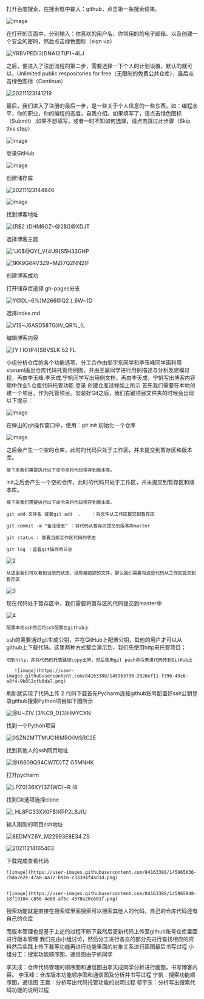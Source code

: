 打开百度搜索，在搜索框中输入：github，点击第一条搜索结果。

![image](https://user-images.githubusercontent.com/84163388/142978167-4d0c9280-a555-4c64-864e-e1fd8951bd49.png)


在打开的页面中，分别输入：你喜欢的用户名、你常用的的电子邮箱、以及创建一个安全的密码，然后点击绿色图标（sign up）

![YRBVPEDI3)DNA12T(P1~4LJ](https://user-images.githubusercontent.com/84163388/142978228-93475ea7-7a0a-40cf-bcdd-0c2f4e795fc4.png)

之后，便进入了注册流程的第二步，需要选择一下个人的计划设置，默认的就可以，Unlimited public respositories for free（无限制的免费公共仓库），最后点击绿色图标（Continue）

![20211123141219](https://user-images.githubusercontent.com/84163388/142978353-c7b076a2-163e-42dc-8915-9c3aabf97b43.png)

最后，我们进入了注册的最后一步，是一些关于个人信息的一些东西，如：编程水平，你的职业，你的编程的态度，自我介绍。如果填写了，请点击绿色图标（Submit）,如果不想填写，或者一时不知如何选择，请点击跳过此步骤（Skip this step）

![image](https://user-images.githubusercontent.com/84163388/142978442-abfb5086-d577-444f-a235-405686b54847.png)

登录GitHub

![image](https://user-images.githubusercontent.com/84163388/142979428-e3973313-5e0a-44c2-9b05-81efe63e0712.png)

创建储存库

![20211123144846](https://user-images.githubusercontent.com/84163388/142981472-44b272dd-e88e-4e2c-8b45-afdd9cdef178.png)

![image](https://user-images.githubusercontent.com/84163388/142981757-71b8a85e-5f21-4e92-8ebf-694bd198196e.png)

找到博客地址

![{R$2 }DHM6GZ~@2$()@XDJT](https://user-images.githubusercontent.com/84163388/142983197-da60e920-ac5b-4d7a-89ba-7661557fac47.png)

选择博客主题

![`U0$@QY{_V{4U9{S5H33GHP](https://user-images.githubusercontent.com/84163388/142983251-08dfe3bd-9716-43df-9949-85251702ffa3.png)

![1KK9G6RV3Z9~MZ)7Q2NN2(F](https://user-images.githubusercontent.com/84163388/142983282-79ef4183-04fe-49fb-8b92-e7c6e839da43.png)

创建博客成功

打开储存库选择 gh-pages分支

![Y@DL~6%}M266@Q2 )_6W~{D](https://user-images.githubusercontent.com/84163388/142983735-7393e8d3-25ad-49cb-b819-a524a5df3cf1.png)

选择index.md

![V1S~J6ASD58TG}IV_QR%_(L](https://user-images.githubusercontent.com/84163388/142983798-7d98662f-9533-43b2-842a-a94ceb96f739.png)

编辑博客内容

![{Y I IO}P4{SBVSLK`52 FL](https://user-images.githubusercontent.com/84163388/142983908-388e97fb-f5b9-42d6-8666-90b863c41c88.png)

小组分析仓库的各个功能选项，分工合作由邬宇东同学和李玉峰同学画利用staruml画出仓库代码托管用例图，并由王赢同学进行用例描述与分析及建模过程，再由李玉峰.李天成.宁帆同学写出用例文档，再由李天成，宁帆写出博客内容
期中作业1.仓库代码托管功能
登录 创建仓库过程如上所示
首先我们需要在本地创建一个项目，作为托管项目。安装好Git之后，我们右键项目文件夹的时候会出现以下提示：

![image](https://user-images.githubusercontent.com/84163388/145961904-86537120-1737-490a-9f25-375df0d9af71.png)

 在弹出的git操作窗口中，使用：git init 初始化一个仓库
 
 ![image](https://user-images.githubusercontent.com/84163388/145962080-f79bb840-3eb9-46a8-9203-7c769244a784.png)
 
 之后会产生一个空的仓库，此时的代码只处于工作区，并未提交到暂存区和版本库。

    接下来我们需要执行以下命令来将代码保存到版本库。

  init之后会产生一个空的仓库，此时的代码只处于工作区，并未提交到暂存区和版本库。

    接下来我们需要执行以下命令来将代码保存到版本库。

    git add 文件名 或者git add  .    ：将文件从工作区提交到暂存区

    git commit -m "备注信息" ：将代码从暂存区提交到版本库master

    git status : 查看当前工作区代码的状态

    git log ：查看git操作的日志
    
![2](https://user-images.githubusercontent.com/84163388/145969372-6eafe6e9-db3c-412c-8428-513ee9b97d57.PNG)

    从这里我们可以看到当前的状态，没有被追踪的文件，那么我们需要将这些代码从工作区提交到暂存区

![3](https://user-images.githubusercontent.com/84163388/145969698-17cfeb91-3fd5-40a9-9773-e5450a7fb1fa.PNG)

 现在代码处于暂存区中，我们需要将暂存区的代码提交到master中
 
 ![4](https://user-images.githubusercontent.com/84163388/145969886-2327d840-4fd9-4eb2-979f-edb516cecb5e.PNG)

   
    配置本地ssh然后将ssh配置在github上
ssh的需要通过git生成公钥，并在GitHub上配置公钥，其他的用户才可以从github上下载代码。这里两种方式都会演示到，我们先使用http来托管项目；

    切到http，并将代码的托管路径copy出来，然后使用git push命令来讲代码传到GitHub上
       
       ![image](https://user-images.githubusercontent.com/84163388/145963790-2026ef11-f396-49c6-a8f4-9b852cfb0da7.png)
       
  刷新就实现了代码上传
2.代码下载首先Pycharm连接github账号配置好ssh公钥登录github搜索Python项目如下图所示

![@U~Z)V (3%C9_D}3}HMYCXN](https://user-images.githubusercontent.com/84163388/145964520-87522319-7eb8-49fd-b0b3-cdd4687fd7c8.png)

找到一个Python项目

![9SZN2MTTMUG16MRO{MSRC2E](https://user-images.githubusercontent.com/84163388/145964600-02340cef-550e-4652-8c2c-ee3ed3b34827.png)

找到其他人的ssh网页地址

![@{6609Q94CW7D}TZ G5MNHK](https://user-images.githubusercontent.com/84163388/145964723-e92dc7c0-15af-4261-a664-9c499984fb63.png)

打开pycharm


![LPZ0}36XY(3Z{WO(~R (8](https://user-images.githubusercontent.com/84163388/145964836-841e1841-7cb1-4f8a-bf26-5440cd7a0ef7.png)

找到Git选项选择clone

![_HL8FG33XX0F$}I@P2LBJ(U](https://user-images.githubusercontent.com/84163388/145965092-2561c113-f2ab-4cb8-997a-6b2d9044ce27.png)

输入刚刚的项目ssh地址

![8EDMYZ6Y_M22993E8E34 ZS](https://user-images.githubusercontent.com/84163388/145965283-1fe042e7-42ae-4fa3-8079-488a9d5a477b.png)



![20211214165403](https://user-images.githubusercontent.com/84163388/145965460-81f9eb94-49df-46b9-8324-92181181245b.png)


下载完成查看代码
    
    ![image](https://user-images.githubusercontent.com/84163388/145965636-cbda7e2e-47a8-4a12-b916-c33394f4ad1d.png)
    
    
    ![image](https://user-images.githubusercontent.com/84163388/145965848-18f19104-c856-4e68-af5c-4578e20c601f.png)



搜索功能就是直接在搜索框里面搜索可以搜索其他人的代码，自己的仓库代码还有自己的仓库

而版本管理也是基于上述的过程不断下载然后更新代码上传至github账号仓库里面进行版本管理
我们先由小组讨论，然后分工进行各自的部分先进行查找相应的资料然后实践上传下载等功能再进行功能里面的对象关系进行画图最后书写过程
小组分工：搜索功能顺序图，通信图由宁帆同学

李天成：仓库代码管理的顺序图和通信图由李天成同学分析进行画图，书写博客内容。
李玉峰：仓库版本功能顺序图和通信图及分析并书写过程
宁帆：搜索功能顺序图，通信图
王赢：分析写出代码托管功能的说明过程
邬宇东：分析写出搜索代码功能的说明过程
